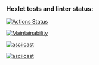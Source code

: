 ### Hexlet tests and linter status:
[![Actions Status](https://github.com/fairwind2k/backend-project-44/workflows/hexlet-check/badge.svg)](https://github.com/fairwind2k/backend-project-44/actions)


[![Maintainability](https://api.codeclimate.com/v1/badges/1cb0fd7a7182d848adf8/maintainability)](https://codeclimate.com/github/fairwind2k/backend-project-44/maintainability)

[![asciicast](https://asciinema.org/a/bmgMUduLCCCFJqFhw8aRW2QS4.svg)](https://asciinema.org/a/bmgMUduLCCCFJqFhw8aRW2QS4)

[![asciicast](https://asciinema.org/a/bXS4CrjoIQAteMpGvLnIsILzQ.svg)](https://asciinema.org/a/bXS4CrjoIQAteMpGvLnIsILzQ)